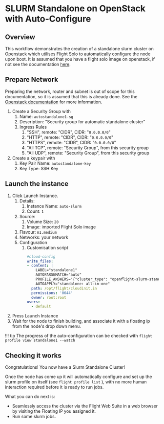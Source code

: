 # SLURM Standalone on OpenStack with Auto-Configure

## Overview

This workflow demonstrates the creation of a standalone slurm cluster on Openstack which utilises Flight Solo to automatically configure the node upon boot. It is assumed that you have a flight solo image on openstack, if not see the documentation [here](../../get-solo/openstack.md).

## Prepare Network

Preparing the network, router and subnet is out of scope for this documentation, so it is assumed that this is already done. See the [Openstack documentation](https://docs.openstack.org/install-guide/launch-instance.html#create-virtual-networks) for more information.

1. Create a Security Group with
    1. Name: `autostandalone1-sg`
    1. Description: "Security group for automatic standalone cluster"
    1. Ingress Rules
        1. "SSH",  remote: "CIDR", CIDR: "`0.0.0.0/0`"
        1. "HTTP",  remote: "CIDR", CIDR: "`0.0.0.0/0`"
        1. "HTTPS",  remote: "CIDR", CIDR: "`0.0.0.0/0`"
        1. "All TCP", remote: "Security Group",  from this security group
        1. "All UDP", remote: "Security Group",  from this security group
1. Create a keypair with
    1. Key Pair Name: `autostandalone-key`
    1. Key Type: SSH Key

## Launch the instance

1. Click Launch Instance.
    1. Details:
        1. Instance Name: `auto-slurm`
        1. Count: `1`
    1. Source:
        1. Volume Size: `20`
        1. Image: imported Flight Solo image
    1. Flavour: `m1.medium`
    1. Networks: your network
    1. Configuration
        1. Customisation script
            ```yaml
            #cloud-config
            write_files:
            - content: |
                LABEL="standalone1"
                AUTOPARSEMATCH="auto"
                PROFILE_ANSWERS='{"cluster_type": "openflight-slurm-standalone",  "cluster_name": "my-cluster",  "default_username": "flight",  "default_password": "0penfl1ght"}'
                AUTOAPPLY="standalone: all-in-one"
              path: /opt/flight/cloudinit.in
              permissions: '0644'
              owner: root:root
            users:
              - default
            ```
1. Press Launch Instance
1. Wait for the node to finish building, and associate it with a floating ip from the node's drop down menu.

!!! tip
    The progress of the auto-configuration can be checked with `flight profile view standalone1 --watch`

## Checking it works

Congratulations! You now have a Slurm Standalone Cluster!

Once the node has come up it will automatically configure and set up the slurm profile on itself (see `flight profile list` ), with no more human interaction required before it is ready to run jobs.

What you can do next is:
- Seamlessly access the cluster via the Flight Web Suite in a web browser by visiting the Floating IP you assigned it.
- Run some slurm jobs.
